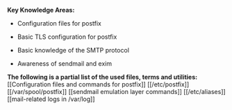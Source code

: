 **Key Knowledge Areas:**

- Configuration files for postfix

- Basic TLS configuration for postfix

- Basic knowledge of the SMTP protocol

- Awareness of sendmail and exim

**The following is a partial list of the used files, terms and utilities:**
[[Configuration files and commands for postfix]]
[[/etc/postfix]]
[[/var/spool/postfix]]
[[sendmail emulation layer commands]]
[[/etc/aliases]]
[[mail-related logs in /var/log]]
